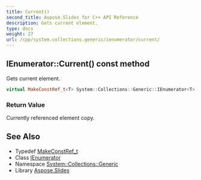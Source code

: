 ```yaml
---
title: Current()
second_title: Aspose.Slides for C++ API Reference
description: Gets current element.
type: docs
weight: 27
url: /cpp/system.collections.generic/ienumerator/current/
---
```

## IEnumerator::Current() const method


Gets current element.

```cpp
virtual MakeConstRef_t<T> System::Collections::Generic::IEnumerator<T>::Current() const
```


### Return Value

Currently referenced element copy.

## See Also

* Typedef [MakeConstRef_t](../../system/makeconstref_t/)
* Class [IEnumerator](./)
* Namespace [System::Collections::Generic](../)
* Library [Aspose.Slides](../../)